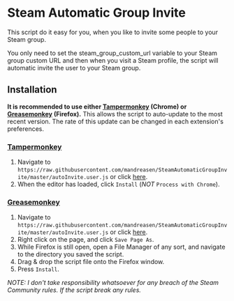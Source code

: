 # Steam Automatic Group Invite

This script do it easy for you, when you like to invite some people to your Steam group.

You only need to set the steam_group_custom_url variable to your Steam group custom URL and then when you visit a Steam profile, the script will automatic invite the user to your Steam group.

## Installation ##
**It is recommended to use either [Tampermonkey](https://chrome.google.com/webstore/detail/tampermonkey/dhdgffkkebhmkfjojejmpbldmpobfkfo) (Chrome) or [Greasemonkey](https://addons.mozilla.org/en-us/firefox/addon/greasemonkey/) (Firefox).** This allows the script to auto-update to the most recent version. The rate of this update can be changed in each extension's preferences.

### [Tampermonkey](https://chrome.google.com/webstore/detail/tampermonkey/dhdgffkkebhmkfjojejmpbldmpobfkfo?hl=en) ###

1. Navigate to `https://raw.githubusercontent.com/mandreasen/SteamAutomaticGroupInvite/master/autoInvite.user.js` or click [here](https://raw.githubusercontent.com/mandreasen/SteamAutomaticGroupInvite/master/autoInvite.user.js).
2. When the editor has loaded, click `Install` (*NOT* `Process with Chrome`).

### [Greasemonkey](https://addons.mozilla.org/en-us/firefox/addon/greasemonkey/) ###

1. Navigate to `https://raw.githubusercontent.com/mandreasen/SteamAutomaticGroupInvite/master/autoInvite.user.js` or click [here](https://raw.githubusercontent.com/mandreasen/SteamAutomaticGroupInvite/master/autoInvite.user.js).
2. Right click on the page, and click `Save Page As`.
3. While Firefox is still open, open a File Manager of any sort, and navigate to the directory you saved the script.
4. Drag & drop the script file onto the Firefox window.
5. Press `Install`.

*NOTE: I don't take responsibility whatsoever for any breach of the Steam Community rules. If the script break any rules.*
